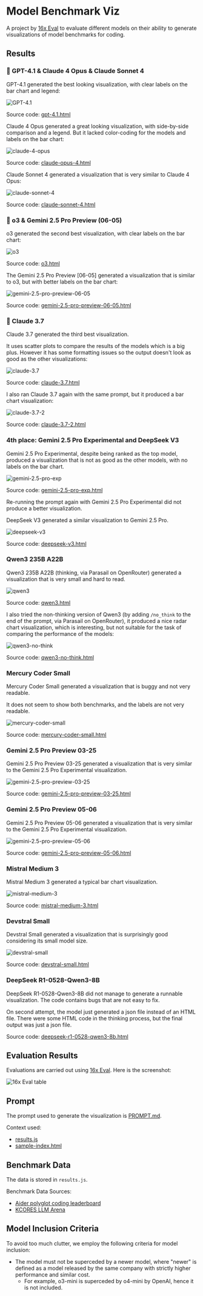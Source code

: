 # Model Benchmark Viz

A project by [16x Eval](https://eval.16x.engineer/) to evaluate different models on their ability to generate visualizations of model benchmarks for coding.

## Results

### 🥇 GPT-4.1 & Claude 4 Opus & Claude Sonnet 4

GPT-4.1 generated the best looking visualization, with clear labels on the bar chart and legend:

![GPT-4.1](output/gpt-4.1.png)

Source code: [gpt-4.1.html](output/gpt-4.1.html)

Claude 4 Opus generated a great looking visualization, with side-by-side comparison and a legend. But it lacked color-coding for the models and labels on the bar chart:

![claude-4-opus](output/claude-opus-4.png)

Source code: [claude-opus-4.html](output/claude-opus-4.html)

Claude Sonnet 4 generated a visualization that is very similar to Claude 4 Opus:

![claude-sonnet-4](output/claude-sonnet-4.png)

Source code: [claude-sonnet-4.html](output/claude-sonnet-4.html)

### 🥈 o3 & Gemini 2.5 Pro Preview (06-05)

o3 generated the second best visualization, with clear labels on the bar chart:

![o3](output/o3.png)

Source code: [o3.html](output/o3.html)

The Gemini 2.5 Pro Preview [06-05] generated a visualization that is similar to o3, but with better labels on the bar chart:

![gemini-2.5-pro-preview-06-05](output/gemini-2.5-pro-preview-06-05.png)

Source code: [gemini-2.5-pro-preview-06-05.html](output/gemini-2.5-pro-preview-06-05.html)

### 🥉 Claude 3.7

Claude 3.7 generated the third best visualization.

It uses scatter plots to compare the results of the models which is a big plus. However it has some formatting issues so the output doesn't look as good as the other visualizations:

![claude-3.7](output/claude-3.7.png)

Source code: [claude-3.7.html](output/claude-3.7.html)

I also ran Claude 3.7 again with the same prompt, but it produced a bar chart visualization:

![claude-3.7-2](output/claude-3.7-2.png)

Source code: [claude-3.7-2.html](output/claude-3.7-2.html)

### 4th place: Gemini 2.5 Pro Experimental and DeepSeek V3

Gemini 2.5 Pro Experimental, despite being ranked as the top model, produced a visualization that is not as good as the other models, with no labels on the bar chart.

![gemini-2.5-pro-exp](output/gemini-2.5-pro-exp.png)

Source code: [gemini-2.5-pro-exp.html](output/gemini-2.5-pro-exp.html)

Re-running the prompt again with Gemini 2.5 Pro Experimental did not produce a better visualization.

DeepSeek V3 generated a similar visualization to Gemini 2.5 Pro.

![deepseek-v3](output/deepseek-v3.png)

Source code: [deepseek-v3.html](output/deepseek-v3.html)

### Qwen3 235B A22B

Qwen3 235B A22B (thinking, via Parasail on OpenRouter) generated a visualization that is very small and hard to read.

![qwen3](output/qwen3.png)

Source code: [qwen3.html](output/qwen3.html)

I also tried the non-thinking version of Qwen3 (by adding `/no_think` to the end of the prompt, via Parasail on OpenRouter), it produced a nice radar chart visualization, which is interesting, but not suitable for the task of comparing the performance of the models:

![qwen3-no-think](output/qwen3-no-think.png)

Source code: [qwen3-no-think.html](output/qwen3-no-think.html)

### Mercury Coder Small

Mercury Coder Small generated a visualization that is buggy and not very readable.

It does not seem to show both benchmarks, and the labels are not very readable.

![mercury-coder-small](output/mercury-coder-small.png)

Source code: [mercury-coder-small.html](output/mercury-coder-small.html)

### Gemini 2.5 Pro Preview 03-25

Gemini 2.5 Pro Preview 03-25 generated a visualization that is very similar to the Gemini 2.5 Pro Experimental visualization.

![gemini-2.5-pro-preview-03-25](output/gemini-2.5-pro-preview-03-25.png)

Source code: [gemini-2.5-pro-preview-03-25.html](output/gemini-2.5-pro-preview-03-25.html)

### Gemini 2.5 Pro Preview 05-06

Gemini 2.5 Pro Preview 05-06 generated a visualization that is very similar to the Gemini 2.5 Pro Experimental visualization.

![gemini-2.5-pro-preview-05-06](output/gemini-2.5-pro-preview-05-06.png)

Source code: [gemini-2.5-pro-preview-05-06.html](output/gemini-2.5-pro-preview-05-06.html)

### Mistral Medium 3

Mistral Medium 3 generated a typical bar chart visualization.

![mistral-medium-3](output/mistral-medium-3.png)

Source code: [mistral-medium-3.html](output/mistral-medium-3.html)

### Devstral Small

Devstral Small generated a visualization that is surprisingly good considering its small model size.

![devstral-small](output/devstral-small.png)

Source code: [devstral-small.html](output/devstral-small.html)

### DeepSeek R1-0528-Qwen3-8B

DeepSeek R1-0528-Qwen3-8B did not manage to generate a runnable visualization. The code contains bugs that are not easy to fix.

On second attempt, the model just generated a json file instead of an HTML file. There were some HTML code in the thinking process, but the final output was just a json file.

Source code: [deepseek-r1-0528-qwen3-8b.html](output/deepseek-r1-0528-qwen3-8b.html)

## Evaluation Results

Evaluations are carried out using [16x Eval](https://eval.16x.engineer/). Here is the screenshot:

![16x Eval table](16x-eval-table.png)

## Prompt

The prompt used to generate the visualization is [PROMPT.md](PROMPT.md).

Context used:

- [results.js](results.js)
- [sample-index.html](sample-index.html)

## Benchmark Data

The data is stored in `results.js`.

Benchmark Data Sources:

- [Aider polyglot coding leaderboard](https://aider.chat/docs/leaderboards/)
- [KCORES LLM Arena](https://github.com/KCORES/kcores-llm-arena)

## Model Inclusion Criteria

To avoid too much clutter, we employ the following criteria for model inclusion:

- The model must not be superceded by a newer model, where "newer" is defined as a model released by the same company with strictly higher performance and similar cost.
  - For example, o3-mini is superceded by o4-mini by OpenAI, hence it is not included.
